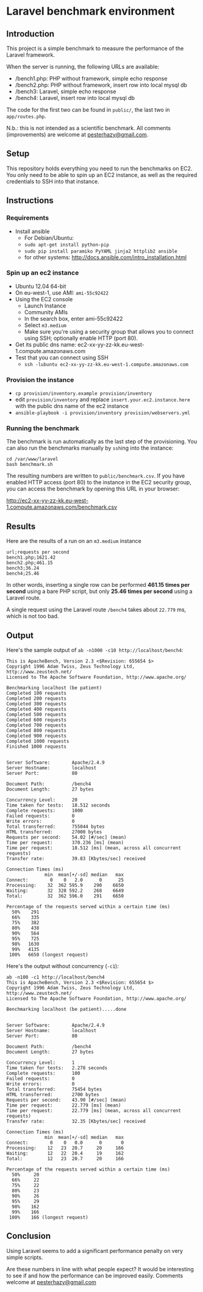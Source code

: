 # Laravel benchmark environment
## Introduction

This project is a simple benchmark to measure the performance of the Laravel framework.

When the server is running, the following URLs are available:

- /bench1.php: PHP without framework, simple echo response
- /bench2.php: PHP without framework, insert row into local mysql db
- /bench3: Laravel, simple echo response
- /bench4: Laravel, insert row into local mysql db

The code for the first two can be found in `public/`, the last two in `app/routes.php`.

N.b.: this is not intended as a scientific benchmark. All comments (improvements) are welcome at pesterhazy@gmail.com.

## Setup

This repository holds everything you need to run the benchmarks on EC2. You only need to be able to spin up an EC2 instance, as well as the required credentials to SSH into that instance.

## Instructions

### Requirements

- Install ansible
  - For Debian/Ubuntu:
  - `sudo apt-get install python-pip`
  -  `sudo pip install paramiko PyYAML jinja2 httplib2 ansible`
  - for other systems: http://docs.ansible.com/intro_installation.html

### Spin up an ec2 instance

- Ubuntu 12.04 64-bit
- On eu-west-1, use AMI: `ami-55c92422`
- Using the EC2 console
  - Launch Instance
  - Community AMIs
  - In the search box, enter ami-55c92422
  - Select `m3.medium`
  - Make sure you're using a security group that allows you to connect using SSH; optionally enable HTTP (port 80).
- Get its public dns name: ec2-xx-yy-zz-kk.eu-west-1.compute.amazonaws.com
- Test that you can connect using SSH
  - `ssh -lubuntu ec2-xx-yy-zz-kk.eu-west-1.compute.amazonaws.com`

### Provision the instance

- `cp provision/inventory.example provision/inventory`
- edit `provision/inventory` and replace `insert.your.ec2.instance.here` with the public dns name of the ec2 instance
- `ansible-playbook -i provision/inventory provision/webservers.yml`

### Running the benchmark

The benchmark is run automatically as the last step of the provisioning. You can also run the benchmarks manually by `ssh`ing into the instance:

    cd /var/www/laravel
    bash benchmark.sh
 
The resulting numbers are written to `public/benchmark.csv`. If you have enabled HTTP access (port 80) to the instance in the EC2 security group, you can access the benchmark by opening this URL in your browser:

  http://ec2-xx-yy-zz-kk.eu-west-1.compute.amazonaws.com/benchmark.csv

## Results

Here are the results of a run on an `m3.medium` instance

    url;requests per second
    bench1.php;1621.42
    bench2.php;461.15
    bench3;36.24
    bench4;25.46

In other words, inserting a single row can be performed **461.15 times per second** using a bare PHP script, but only **25.46 times per second** using a Laravel route.

A single request using the Laravel route `/bench4` takes about `22.779` ms, which is not too bad.

## Output

Here's the sample output of `ab -n1000 -c10 http://localhost/bench4`:

```
This is ApacheBench, Version 2.3 <$Revision: 655654 $>
Copyright 1996 Adam Twiss, Zeus Technology Ltd, http://www.zeustech.net/
Licensed to The Apache Software Foundation, http://www.apache.org/

Benchmarking localhost (be patient)
Completed 100 requests
Completed 200 requests
Completed 300 requests
Completed 400 requests
Completed 500 requests
Completed 600 requests
Completed 700 requests
Completed 800 requests
Completed 900 requests
Completed 1000 requests
Finished 1000 requests


Server Software:        Apache/2.4.9
Server Hostname:        localhost
Server Port:            80

Document Path:          /bench4
Document Length:        27 bytes

Concurrency Level:      20
Time taken for tests:   18.512 seconds
Complete requests:      1000
Failed requests:        0
Write errors:           0
Total transferred:      755044 bytes
HTML transferred:       27000 bytes
Requests per second:    54.02 [#/sec] (mean)
Time per request:       370.236 [ms] (mean)
Time per request:       18.512 [ms] (mean, across all concurrent requests)
Transfer rate:          39.83 [Kbytes/sec] received

Connection Times (ms)
              min  mean[+/-sd] median   max
Connect:        0    0   2.0      0      25
Processing:    32  362 595.9    290    6650
Waiting:       32  328 592.2    268    6649
Total:         32  362 596.0    291    6650

Percentage of the requests served within a certain time (ms)
  50%    291
  66%    335
  75%    382
  80%    438
  90%    564
  95%    725
  98%   1630
  99%   4135
 100%   6650 (longest request)

```

Here's the output without concurrency (`-c1`):

```
ab -n100 -c1 http://localhost/bench4
This is ApacheBench, Version 2.3 <$Revision: 655654 $>
Copyright 1996 Adam Twiss, Zeus Technology Ltd, http://www.zeustech.net/
Licensed to The Apache Software Foundation, http://www.apache.org/

Benchmarking localhost (be patient).....done


Server Software:        Apache/2.4.9
Server Hostname:        localhost
Server Port:            80

Document Path:          /bench4
Document Length:        27 bytes

Concurrency Level:      1
Time taken for tests:   2.278 seconds
Complete requests:      100
Failed requests:        0
Write errors:           0
Total transferred:      75454 bytes
HTML transferred:       2700 bytes
Requests per second:    43.90 [#/sec] (mean)
Time per request:       22.779 [ms] (mean)
Time per request:       22.779 [ms] (mean, across all concurrent requests)
Transfer rate:          32.35 [Kbytes/sec] received

Connection Times (ms)
              min  mean[+/-sd] median   max
Connect:        0    0   0.0      0       0
Processing:    12   23  20.7     20     166
Waiting:       12   22  20.4     19     162
Total:         12   23  20.7     20     166

Percentage of the requests served within a certain time (ms)
  50%     20
  66%     22
  75%     22
  80%     23
  90%     26
  95%     29
  98%    162
  99%    166
 100%    166 (longest request)
```
## Conclusion

Using Laravel seems to add a significant performance penalty on very simple scripts.

Are these numbers in line with what people expect? It would be interesting to see if and how the performance can be improved easily. Comments welcome at pesterhazy@gmail.com
